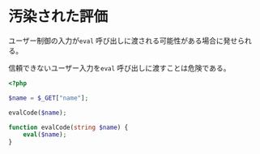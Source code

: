 # 汚染された評価

ユーザー制御の入力が`eval` 呼び出しに渡される可能性がある場合に発せられる。

信頼できないユーザー入力を`eval` 呼び出しに渡すことは危険である。

```php
<?php

$name = $_GET["name"];

evalCode($name);

function evalCode(string $name) {
    eval($name);
}
```
